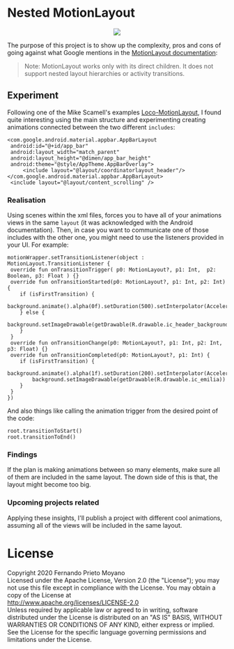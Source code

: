 
# Nested MotionLayout  
  
<p align="center">
    <img src="art/Demo-Nested-MotionLayout.gif"/>
</p>
  
The purpose of this project is to show up the complexity, pros and cons of going against what Google mentions in the [MotionLayout documentation][motionLayout]:  
>Note: MotionLayout works only with its direct children. It does not support nested layout hierarchies or activity transitions.  
  
[motionLayout]: https://developer.android.com/training/constraint-layout/motionlayout  
  
## Experiment  
  
Following one of the Mike Scamell's examples [Loco-MotionLayout][locoMotionLayout], I found quite interesting using the main structure and experimenting creating animations connected between the two different `includes`:  
  
[locoMotionLayout]:https://github.com/mikescamell/Loco-MotionLayout  
```  
<com.google.android.material.appbar.AppBarLayout  
 android:id="@+id/app_bar" 
 android:layout_width="match_parent" 
 android:layout_height="@dimen/app_bar_height"
 android:theme="@style/AppTheme.AppBarOverlay">  
	 <include layout="@layout/coordinatorlayout_header"/>
</com.google.android.material.appbar.AppBarLayout>  
 <include layout="@layout/content_scrolling" />
 ```  
  
### Realisation  
  
Using scenes within the xml files, forces you to have all of your animations views in the same `layout` (it was acknowledged with the Android documentation). Then, in case you want to communicate one of those includes with the other one, you might need to use the listeners provided in your UI. For example:  
```  
motionWrapper.setTransitionListener(object : MotionLayout.TransitionListener {  
 override fun onTransitionTrigger( p0: MotionLayout?, p1: Int,  p2: Boolean, p3: Float ) {} 
 override fun onTransitionStarted(p0: MotionLayout?, p1: Int, p2: Int) { 
    if (isFirstTransition) { 
        background.animate().alpha(0f).setDuration(500).setInterpolator(AccelerateInterpolator()).start() 
    } else { 
        background.setImageDrawable(getDrawable(R.drawable.ic_header_background)) 
    } 
 } 
 override fun onTransitionChange(p0: MotionLayout?, p1: Int, p2: Int, p3: Float) {} 
 override fun onTransitionCompleted(p0: MotionLayout?, p1: Int) { 
    if (isFirstTransition) { 
        background.animate().alpha(1f).setDuration(200).setInterpolator(AccelerateInterpolator()).start() 
        background.setImageDrawable(getDrawable(R.drawable.ic_emilia)) 
    } 
 } 
})
```
And also things like calling the animation trigger from the desired point of the code:  

```  
root.transitionToStart()  
root.transitionToEnd()  
```  
  
### Findings  
  
If the plan is making animations between so many elements, make sure all of them are included in the same layout. The down side of this is that, the layout might become too big.  
  
### Upcoming projects related   
Applying these insights, I'll publish a project with different cool animations, assuming all of the views will be included in the same layout.   
  
#  License  
  
 Copyright 2020 Fernando Prieto Moyano  
 Licensed under the Apache License, Version 2.0 (the "License"); you may not use this file except in compliance with the License. You may obtain a copy of the License at  
 http://www.apache.org/licenses/LICENSE-2.0  
 Unless required by applicable law or agreed to in writing, software distributed under the License is distributed on an "AS IS" BASIS, WITHOUT WARRANTIES OR CONDITIONS OF ANY KIND, either express or implied. See the License for the specific language governing permissions and limitations under the License.